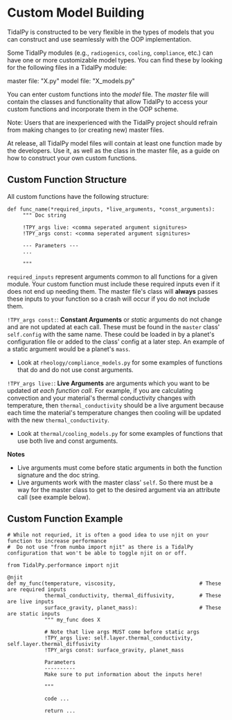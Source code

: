 # Custom Model Building
TidalPy is constructed to be very flexible in the types of models that you can construct and use seamlessly with the OOP implementation.

Some TidalPy modules (e.g., `radiogenics`, `cooling`, `compliance`, etc.) can have one or more customizable model types. You can find these by looking for the following files in a TidalPy module:

master file: "X.py"
model file: "X_models.py"

You can enter custom functions into the *model* file. The *master* file will contain the classes and functionality that allow TidalPy to access your custom functions and incorporate them in the OOP scheme.

Note: Users that are inexperienced with the TidalPy project should refrain from making changes to (or creating new) master files.

At release, all TidalPy model files will contain at least one function made by the developers. Use it, as well as the class in the master file, as a guide on how to construct your own custom functions.

## Custom Function Structure
All custom functions have the following structure:

```
def func_name(*required_inputs, *live_arguments, *const_arguments):
     """ Doc string
     
     !TPY_args live: <comma seperated argument signitures>
     !TPY_args const: <comma seperated argument signitures>
     
     --- Parameters ---
     ... 
     
     """
```

`required_inputs` represent arguments common to all functions for a given module. Your custom function must include these required inputs even if it does not end up needing them. The master file's class will **always** passes these inputs to your function so a crash will occur if you do not include them.

`!TPY_args const:`: **Constant Arguments** or *static* arguments do not change and are not updated at each call. These must be found in the `master` class' `self.config` with the same name. These could be loaded in by a planet's configuration file or added to the class' config at a later step. An example of a static argument would be a planet's `mass`.
* Look at `rheology/compliance_models.py` for some examples of functions that do and do not use const arguments.

`!TPY_args live:`: **Live Arguments** are arguments which you want to be updated *at each function call*. For example, if you are calculating convection and your material's thermal conductivity changes with temperature, then `thermal_conductivity` should be a live argument because each time the material's temperature changes then cooling will be updated with the new `thermal_conductivity`.
* Look at `thermal/cooling_models.py` for some examples of functions that use both live and const arguments.

**Notes**
* Live arguments must come before static arguments in both the function signature and the doc string.
* Live arguments work with the master class' `self`. So there must be a way for the master class to get to the desired argument via an attribute call (see example below).

## Custom Function Example

```
# While not requried, it is often a good idea to use njit on your function to increase performance
#  Do not use "from numba import njit" as there is a TidalPy configuration that won't be able to toggle njit on or off.

from TidalPy.performance import njit

@njit
def my_func(temperature, viscosity,                           # These are required inputs
            thermal_conductivity, thermal_diffusivity,        # These are live inputs
            surface_gravity, planet_mass):                    # These are static inputs
            """ my_func does X
            
            # Note that live args MUST come before static args
            !TPY_args live: self.layer.thermal_conductivity, self.layer.thermal_diffusivity
            !TPY_args const: surface_gravity, planet_mass
            
            Parameters
            ----------
            Make sure to put information about the inputs here!
            
            """
            
            code ...
            
            return ...
``` 